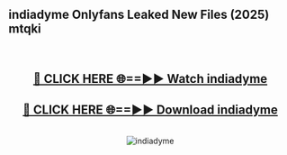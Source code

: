 <h2>indiadyme Onlyfans Leaked New Files (2025) mtqki</h2>
<br>
<div align="center">
<h2><a href="https://mediafiles.top/indiadyme&ref=git" rel="nofollow">🔴 CLICK HERE 🌐==►► Watch indiadyme</a></h2>
<h2><a href="https://mediafiles.top/indiadyme&ref=git" rel="nofollow">🔴 CLICK HERE 🌐==►► Download indiadyme</a></h2>
<br>
<a href="https://mediafiles.top/indiadyme&ref=git" rel="nofollow" data-target="animated-image.originalLink"><img src="https://i.ibb.co.com/xMMVF88/686577567.gif" alt="indiadyme" style="max-width: 100%; display: inline-block;" data-target="animated-image.originalImage"></a>
</div>
<br>
<br>